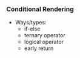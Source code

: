 ### Conditional Rendering
- Ways/types:
  - if-else
  - ternary operator
  - logical operator
  - early return